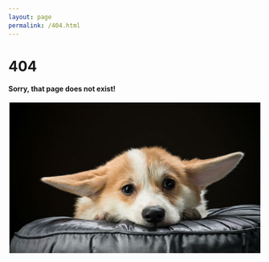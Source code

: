 ```yaml
---
layout: page
permalink: /404.html
---
```


# 404

#### Sorry, that page does not exist!

<center><img src="/assets/pics/404_corgi.jpg" alt="Sad Corgi" style="width:500px;height:300px;"></center>
